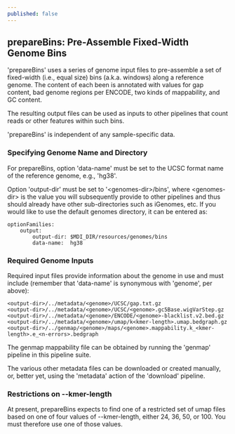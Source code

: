 ```yaml
---
published: false
---
```


## prepareBins: Pre-Assemble Fixed-Width Genome Bins

'prepareBins' uses a series of genome input files to
pre-assemble a set of fixed-width (i.e., equal size) bins
(a.k.a. windows) along a reference genome. The content of
each been is annotated with values for gap content, bad
genome regions per ENCODE, two kinds of mappability, and
GC content.

The resulting output files can be used as inputs to
other pipelines that count reads or other features within
such bins.

'prepareBins' is independent of any sample-specific data.

### Specifying Genome Name and Directory

For prepareBins, option 'data-name' must be set to the
UCSC format name of the reference genome, e.g., 'hg38'.

Option 'output-dir' must be set to '\<genomes-dir\>/bins',
where \<genomes-dir\> is the value you will subsequently
provide to other pipelines and thus should already have
other sub-directories such as iGenomes, etc. If you would 
like to use the default genomes directory, it can be entered as:

```
optionFamilies:
    output:
        output-dir: $MDI_DIR/resources/genomes/bins 
        data-name:  hg38
```

### Required Genome Inputs

Required input files provide information about the genome
in use and must include (remember that 'data-name' is
synonymous with 'genome', per above):

```
<output-dir>/../metadata/<genome>/UCSC/gap.txt.gz
<output-dir>/../metadata/<genome>/UCSC/<genome>.gc5Base.wigVarStep.gz
<output-dir>/../metadata/<genome>/ENCODE/<genome>-blacklist.v2.bed.gz    
<output-dir>/../metadata/<genome>/umap/k<kmer-length>.umap.bedgraph.gz
<output-dir>/../genmap/<genome>/maps/<genome>.mappability.k_<kmer-length>.e_<n-errors>.bedgraph
```

The genmap mappability file can be obtained by running the 'genmap' 
pipeline in this pipeline suite.

The various other metadata files can be downloaded or created manually,
or, better yet, using the 'metadata' action of the 'download' pipeline.

### Restrictions on --kmer-length

At present, prepareBins expects to find one of a restricted set of
umap files based on one of four values of --kmer-length, either 
24, 36, 50, or 100. You must therefore use one of those values.
